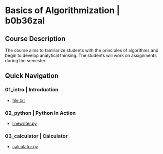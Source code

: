 # Basics of Algorithmization | b0b36zal

## Course Description

The course aims to familiarize students with the principles of algorithms and begin to develop analytical thinking. The students will work on assignments during the semester.

## Quick Navigation

### 01_intro | Introduction

- [file.txt](https://github.com/lubiku35/b0b36zal/blob/main/01_intro/file.txt)

### 02_python | Python In Action

- [linewriter.py](https://github.com/lubiku35/b0b36zal/blob/main/02_python/linewriter.py)

### 03_calculator | Calculator

- [calculator.py](https://github.com/lubiku35/b0b36zal/blob/main/03_calc/calculator.py)